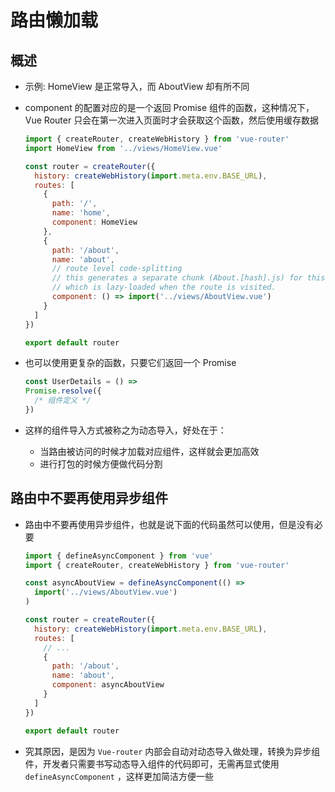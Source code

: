# 路由懒加载

## 概述

+ 示例: HomeView 是正常导入，而 AboutView 却有所不同
+ component 的配置对应的是一个返回 Promise 组件的函数，这种情况下，Vue Router 只会在第一次进入页面时才会获取这个函数，然后使用缓存数据

  ```js
  import { createRouter, createWebHistory } from 'vue-router'
  import HomeView from '../views/HomeView.vue'

  const router = createRouter({
    history: createWebHistory(import.meta.env.BASE_URL),
    routes: [
      {
        path: '/',
        name: 'home',
        component: HomeView
      },
      {
        path: '/about',
        name: 'about',
        // route level code-splitting
        // this generates a separate chunk (About.[hash].js) for this route
        // which is lazy-loaded when the route is visited.
        component: () => import('../views/AboutView.vue')
      }
    ]
  })

  export default router
  ```

+ 也可以使用更复杂的函数，只要它们返回一个 Promise

  ```js
  const UserDetails = () =>
  Promise.resolve({
    /* 组件定义 */
  })
  ```

+ 这样的组件导入方式被称之为动态导入，好处在于：

  + 当路由被访问的时候才加载对应组件，这样就会更加高效
  + 进行打包的时候方便做代码分割

## 路由中不要再使用异步组件

+ 路由中不要再使用异步组件，也就是说下面的代码虽然可以使用，但是没有必要

  ```js
  import { defineAsyncComponent } from 'vue'
  import { createRouter, createWebHistory } from 'vue-router'

  const asyncAboutView = defineAsyncComponent(() =>
    import('../views/AboutView.vue')
  )

  const router = createRouter({
    history: createWebHistory(import.meta.env.BASE_URL),
    routes: [
      // ...
      {
        path: '/about',
        name: 'about',
        component: asyncAboutView
      }
    ]
  })

  export default router
  ```

+ 究其原因，是因为 `Vue-router` 内部会自动对动态导入做处理，转换为异步组件，开发者只需要书写动态导入组件的代码即可，无需再显式使用 `defineAsyncComponent` ，这样更加简洁方便一些
